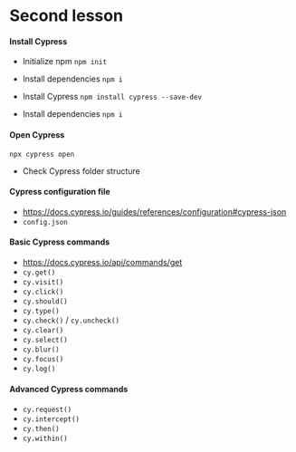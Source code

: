 # Second lesson

#### Install Cypress 

* Initialize npm 
`npm init`

* Install dependencies 
`npm i`

* Install Cypress
`npm install cypress --save-dev`

* Install dependencies 
`npm i`

#### Open Cypress 
`npx cypress open` 
* Check Cypress folder structure

#### Cypress configuration file 
* https://docs.cypress.io/guides/references/configuration#cypress-json
* `config.json` 

#### Basic Cypress commands 
* https://docs.cypress.io/api/commands/get
* `cy.get()`
* `cy.visit()`
* `cy.click()`
* `cy.should()`
* `cy.type()`
* `cy.check()` / `cy.uncheck()`
* `cy.clear()`
* `cy.select()`
* `cy.blur()`
* `cy.focus()`
* `cy.log()`

#### Advanced Cypress commands 
* `cy.request()`
* `cy.intercept()`
* `cy.then()`
* `cy.within()`
